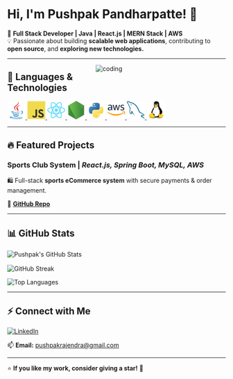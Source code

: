 # Hi, I'm Pushpak Pandharpatte! 👋

🚀 **Full Stack Developer | Java | React.js | MERN Stack | AWS**  
💡 Passionate about building **scalable web applications**, contributing to **open source**, and **exploring new technologies.**

---

<img align="right" alt="coding" width="300" src="https://i.pinimg.com/originals/15/22/dd/1522ddece6c1e3ab7ee15871255d3ec8.gif">

## 🚀 Languages & Technologies

<p>
<a href="https://raw.githubusercontent.com/devicons/devicon/master/icons/java/java-original.svg">
<img src="https://raw.githubusercontent.com/devicons/devicon/master/icons/java/java-original.svg" alt="Java" width="42" height="42" />
</a>
<a href="https://raw.githubusercontent.com/devicons/devicon/master/icons/javascript/javascript-original.svg">
<img src="https://raw.githubusercontent.com/devicons/devicon/master/icons/javascript/javascript-original.svg" alt="JavaScript" width="42" height="42" />
</a>
<a href="https://raw.githubusercontent.com/devicons/devicon/master/icons/react/react-original.svg">
<img src="https://raw.githubusercontent.com/devicons/devicon/master/icons/react/react-original.svg" alt="React.js" width="42" height="42" />
</a>
<a href="https://raw.githubusercontent.com/devicons/devicon/master/icons/nodejs/nodejs-original.svg">
<img src="https://raw.githubusercontent.com/devicons/devicon/master/icons/nodejs/nodejs-original.svg" alt="Node.js" width="42" height="42" />
</a>
<a href="https://raw.githubusercontent.com/devicons/devicon/master/icons/python/python-original.svg">
<img src="https://raw.githubusercontent.com/devicons/devicon/master/icons/python/python-original.svg" alt="Python" width="42" height="42" />
</a>
<a href="https://raw.githubusercontent.com/devicons/devicon/master/icons/amazonwebservices/amazonwebservices-original-wordmark.svg">
<img src="https://raw.githubusercontent.com/devicons/devicon/master/icons/amazonwebservices/amazonwebservices-original-wordmark.svg" alt="AWS" width="42" height="42" />
</a>
<a href="https://raw.githubusercontent.com/devicons/devicon/master/icons/mysql/mysql-original.svg">
<img src="https://raw.githubusercontent.com/devicons/devicon/master/icons/mysql/mysql-original.svg" alt="MySQL" width="42" height="42" />
</a>
<a href="https://raw.githubusercontent.com/devicons/devicon/master/icons/linux/linux-original.svg">
<img src="https://raw.githubusercontent.com/devicons/devicon/master/icons/linux/linux-original.svg" alt="Linux" width="42" height="42" />
</a>
</p>

---

## 🔥 Featured Projects

### **Sports Club System** | *React.js, Spring Boot, MySQL, AWS*
🛍️ Full-stack **sports eCommerce system** with secure payments & order management.

🔗 **[GitHub Repo](https://github.com/pushpak261/sports-club-system)**

---

## 📊 GitHub Stats

<p>
<img align="center" src="https://github-readme-stats.vercel.app/api?username=pushpak261&show_icons=true&theme=tokyonight" alt="Pushpak's GitHub Stats" />
</p>

<p>
<img align="center" src="https://github-readme-streak-stats.herokuapp.com/?user=pushpak261&theme=tokyonight" alt="GitHub Streak" />
</p>

<p>
<img src="https://github-readme-stats.vercel.app/api/top-langs?username=pushpak261&show_icons=true&locale=en&layout=compact&theme=tokyonight" alt="Top Languages" />
</p>

---

## ⚡ Connect with Me
<p>
<a href="https://www.linkedin.com/in/pushpak-pandharpatte/">
<img src="https://img.shields.io/badge/LinkedIn-0a77b6?style=for-the-badge&logo=linkedin&logoColor=white" alt="LinkedIn" />
</a>
</p>

📫 **Email:** pushpakrajendra@gmail.com

---

⭐ **If you like my work, consider giving a star!** 🚀
